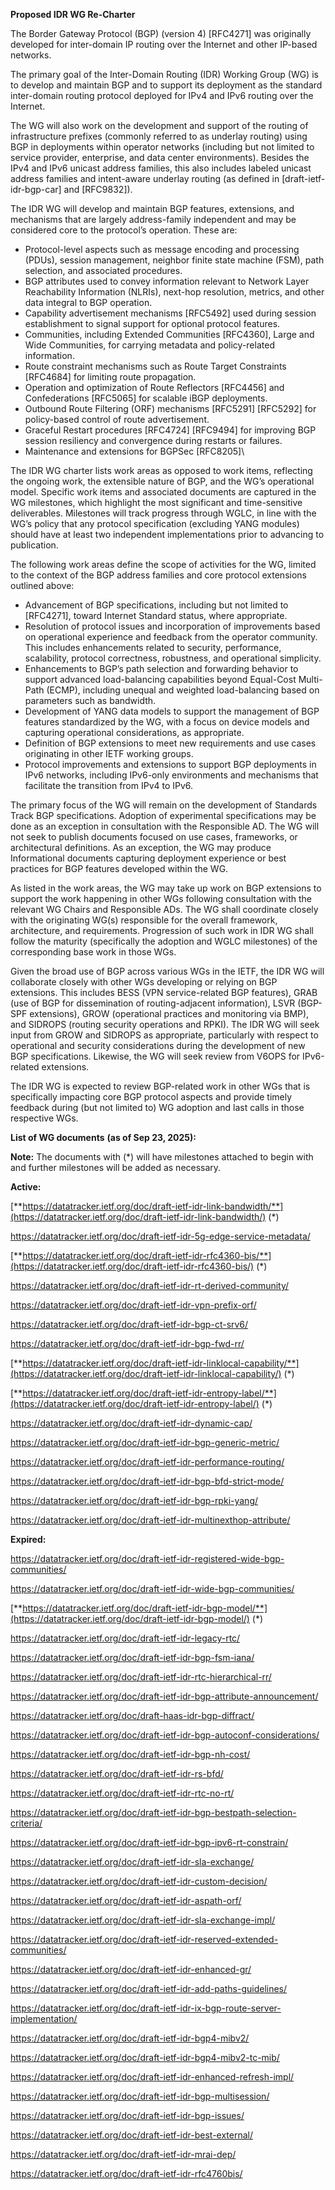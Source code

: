 **Proposed IDR WG Re-Charter**

The Border Gateway Protocol (BGP) (version 4) \[RFC4271\] was originally developed for inter-domain IP routing over the Internet and other IP-based networks.

The primary goal of the Inter-Domain Routing (IDR) Working Group (WG) is to develop and maintain BGP and to support its deployment as the standard inter-domain routing protocol deployed for IPv4 and IPv6 routing over the Internet.

The WG will also work on the development and support of the routing of infrastructure prefixes (commonly referred to as underlay routing) using BGP in deployments within operator networks (including but not limited to service provider, enterprise, and data center environments). Besides the IPv4 and IPv6 unicast address families, this also includes labeled unicast address families and intent-aware underlay routing (as defined in \[draft-ietf-idr-bgp-car\] and \[RFC9832\]).

The IDR WG will develop and maintain BGP features, extensions, and mechanisms that are largely address-family independent and may be considered core to the protocol’s operation. These are:

- Protocol-level aspects such as message encoding and processing (PDUs), session management, neighbor finite state machine (FSM), path selection, and associated procedures.
- BGP attributes used to convey information relevant to Network Layer Reachability Information (NLRIs), next-hop resolution, metrics, and other data integral to BGP operation.
- Capability advertisement mechanisms \[RFC5492\] used during session establishment to signal support for optional protocol features.
- Communities, including Extended Communities \[RFC4360\], Large and Wide Communities, for carrying metadata and policy-related information.
- Route constraint mechanisms such as Route Target Constraints \[RFC4684\] for limiting route propagation.
- Operation and optimization of Route Reflectors \[RFC4456\] and Confederations \[RFC5065\] for scalable iBGP deployments.
- Outbound Route Filtering (ORF) mechanisms \[RFC5291\] \[RFC5292\] for policy-based control of route advertisement.
- Graceful Restart procedures \[RFC4724\] \[RFC9494\] for improving BGP session resiliency and convergence during restarts or failures.
- Maintenance and extensions for BGPSec \[RFC8205]\

The IDR WG charter lists work areas as opposed to work items, reflecting the ongoing work, the extensible nature of BGP, and the WG’s operational model. Specific work items and associated documents are captured in the WG milestones, which highlight the most significant and time-sensitive deliverables. Milestones will track progress through WGLC, in line with the WG’s policy that any protocol specification (excluding YANG modules) should have at least two independent implementations prior to advancing to publication.

The following work areas define the scope of activities for the WG, limited to the context of the BGP address families and core protocol extensions outlined above:

- Advancement of BGP specifications, including but not limited to \[RFC4271\], toward Internet Standard status, where appropriate.
- Resolution of protocol issues and incorporation of improvements based on operational experience and feedback from the operator community. This includes enhancements related to security, performance, scalability, protocol correctness, robustness, and operational simplicity.
- Enhancements to BGP’s path selection and forwarding behavior to support advanced load-balancing capabilities beyond Equal-Cost Multi-Path (ECMP), including unequal and weighted load-balancing based on parameters such as bandwidth.
- Development of YANG data models to support the management of BGP features standardized by the WG, with a focus on device models and capturing operational considerations, as appropriate.
- Definition of BGP extensions to meet new requirements and use cases originating in other IETF working groups.
- Protocol improvements and extensions to support BGP deployments in IPv6 networks, including IPv6-only environments and mechanisms that facilitate the transition from IPv4 to IPv6.

The primary focus of the WG will remain on the development of Standards Track BGP specifications. Adoption of experimental specifications may be done as an exception in consultation with the Responsible AD. The WG will not seek to publish documents focused on use cases, frameworks, or architectural definitions. As an exception, the WG may produce Informational documents capturing deployment experience or best practices for BGP features developed within the WG.

As listed in the work areas, the WG may take up work on BGP extensions to support the work happening in other WGs following consultation with the relevant WG Chairs and Responsible ADs. The WG shall coordinate closely with the originating WG(s) responsible for the overall framework, architecture, and requirements. Progression of such work in IDR WG shall follow the maturity (specifically the adoption and WGLC milestones) of the corresponding base work in those WGs.

Given the broad use of BGP across various WGs in the IETF, the IDR WG will collaborate closely with other WGs developing or relying on BGP extensions. This includes BESS (VPN service-related BGP features), GRAB (use of BGP for dissemination of routing-adjacent information), LSVR (BGP-SPF extensions), GROW (operational practices and monitoring via BMP), and SIDROPS (routing security operations and RPKI). The IDR WG will seek input from GROW and SIDROPS as appropriate, particularly with respect to operational and security considerations during the development of new BGP specifications. Likewise, the WG will seek review from V6OPS for IPv6-related extensions.

The IDR WG is expected to review BGP-related work in other WGs that is specifically impacting core BGP protocol aspects and provide timely feedback during (but not limited to) WG adoption and last calls in those respective WGs.

**List of WG documents** **(as of Sep 23, 2025):**

**Note:** The documents with (*) will have milestones attached to begin with and further milestones will be added as necessary.

**Active:**

[**https://datatracker.ietf.org/doc/draft-ietf-idr-link-bandwidth/**](https://datatracker.ietf.org/doc/draft-ietf-idr-link-bandwidth/) (*)

<https://datatracker.ietf.org/doc/draft-ietf-idr-5g-edge-service-metadata/>

[**https://datatracker.ietf.org/doc/draft-ietf-idr-rfc4360-bis/**](https://datatracker.ietf.org/doc/draft-ietf-idr-rfc4360-bis/)  (*)

<https://datatracker.ietf.org/doc/draft-ietf-idr-rt-derived-community/>

<https://datatracker.ietf.org/doc/draft-ietf-idr-vpn-prefix-orf/>

<https://datatracker.ietf.org/doc/draft-ietf-idr-bgp-ct-srv6/>

<https://datatracker.ietf.org/doc/draft-ietf-idr-bgp-fwd-rr/>

[**https://datatracker.ietf.org/doc/draft-ietf-idr-linklocal-capability/**](https://datatracker.ietf.org/doc/draft-ietf-idr-linklocal-capability/)  (*)

[**https://datatracker.ietf.org/doc/draft-ietf-idr-entropy-label/**](https://datatracker.ietf.org/doc/draft-ietf-idr-entropy-label/)  (*)

<https://datatracker.ietf.org/doc/draft-ietf-idr-dynamic-cap/>

<https://datatracker.ietf.org/doc/draft-ietf-idr-bgp-generic-metric/>

<https://datatracker.ietf.org/doc/draft-ietf-idr-performance-routing/>

<https://datatracker.ietf.org/doc/draft-ietf-idr-bgp-bfd-strict-mode/>

<https://datatracker.ietf.org/doc/draft-ietf-idr-bgp-rpki-yang/>

<https://datatracker.ietf.org/doc/draft-ietf-idr-multinexthop-attribute/>

**Expired:**

<https://datatracker.ietf.org/doc/draft-ietf-idr-registered-wide-bgp-communities/>

<https://datatracker.ietf.org/doc/draft-ietf-idr-wide-bgp-communities/>

[**https://datatracker.ietf.org/doc/draft-ietf-idr-bgp-model/**](https://datatracker.ietf.org/doc/draft-ietf-idr-bgp-model/)  (*)

<https://datatracker.ietf.org/doc/draft-ietf-idr-legacy-rtc/>

<https://datatracker.ietf.org/doc/draft-ietf-idr-bgp-fsm-iana/>

<https://datatracker.ietf.org/doc/draft-ietf-idr-rtc-hierarchical-rr/>

<https://datatracker.ietf.org/doc/draft-ietf-idr-bgp-attribute-announcement/>

<https://datatracker.ietf.org/doc/draft-haas-idr-bgp-diffract/>

<https://datatracker.ietf.org/doc/draft-ietf-idr-bgp-autoconf-considerations/>

<https://datatracker.ietf.org/doc/draft-ietf-idr-bgp-nh-cost/>

<https://datatracker.ietf.org/doc/draft-ietf-idr-rs-bfd/>

<https://datatracker.ietf.org/doc/draft-ietf-idr-rtc-no-rt/>

<https://datatracker.ietf.org/doc/draft-ietf-idr-bgp-bestpath-selection-criteria/>

<https://datatracker.ietf.org/doc/draft-ietf-idr-bgp-ipv6-rt-constrain/>

<https://datatracker.ietf.org/doc/draft-ietf-idr-sla-exchange/>

<https://datatracker.ietf.org/doc/draft-ietf-idr-custom-decision/>

<https://datatracker.ietf.org/doc/draft-ietf-idr-aspath-orf/>

<https://datatracker.ietf.org/doc/draft-ietf-idr-sla-exchange-impl/>

<https://datatracker.ietf.org/doc/draft-ietf-idr-reserved-extended-communities/>

<https://datatracker.ietf.org/doc/draft-ietf-idr-enhanced-gr/>

<https://datatracker.ietf.org/doc/draft-ietf-idr-add-paths-guidelines/>

<https://datatracker.ietf.org/doc/draft-ietf-idr-ix-bgp-route-server-implementation/>

<https://datatracker.ietf.org/doc/draft-ietf-idr-bgp4-mibv2/>

<https://datatracker.ietf.org/doc/draft-ietf-idr-bgp4-mibv2-tc-mib/>

<https://datatracker.ietf.org/doc/draft-ietf-idr-enhanced-refresh-impl/>

<https://datatracker.ietf.org/doc/draft-ietf-idr-bgp-multisession/>

<https://datatracker.ietf.org/doc/draft-ietf-idr-bgp-issues/>

<https://datatracker.ietf.org/doc/draft-ietf-idr-best-external/>

<https://datatracker.ietf.org/doc/draft-ietf-idr-mrai-dep/>

<https://datatracker.ietf.org/doc/draft-ietf-idr-rfc4760bis/>
